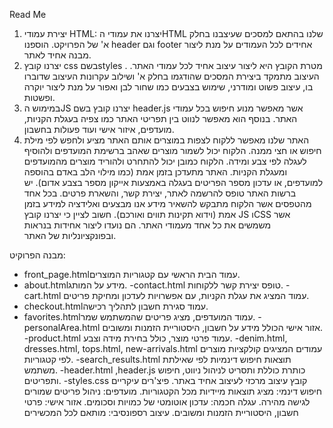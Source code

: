 Read Me
1.	יצירת עמודי HTML:
יצרנו את עמודי הHTML שלנו בהתאם למסכים שעיצבנו בחלק א' של הפרויקט. הוספנו header וגם footer אחידים לכל העמודים על מנת ליצור מבנה אחיד לאתר.
2.	יצרנו קובץ css בשםstyles . מטרת הקובץ היא ליצור עיצוב אחיד לכל עמודי האתר. העיצוב מתמקד ביצירת המסכים שהודגמו בחלק א' ושילוב עקרונות העיצוב שדוברו בו, עיצוב פשוט ומודרני, שימוש בצבעים כמו שחור לבן ואפור על מנת ליצור יוקרה ופשטות.
3.	במימוש הJS יצרנו קובץ בשם header.js אשר מאפשר מנוע חיפוש בכל עמודי האתר. בנוסף הוא מאפשר לנווט בין תפריטי האתר כמו צפיה בעגלת הקניות, מועדפים, איזור אישי ועוד פעולות בחשבון.
4.	האתר שלנו מאפשר ללקוח לצפות במוצרים אותם האתר מציע ולחפש לפי מילת חיפוש או חצי ממנה. הלקוח יכול לשמור מוצרים שאהב ברשימת המועדפים ולהוסיף לעגלה לפי צבע ומידה. הלקוח כמובן יכול להתחרט ולהוריד מוצרים מהמועדפים ומעגלת הקניות. האתר מתעדכן בזמן אמת (כמו מילוי הלב באדם בהוספה למועדפים, או עדכון מספר הפריטים בעגלה באמצעות אייקון מספר בצבע אדום). יש ברשות האתר טופס להרשמה לאתר, יצירת קשר, והשארת פרטים. בכל אחד מהטפסים אשר הלקוח מתבקש להשאיר מידע אנו מבצעים ואלידציה למידע בזמן אמת (וידוא תקינות תווים ואורכם).
חשוב לציין כי יצרנו קובץ JS וCSS אשר משמשים את כל אחד מעמודי האתר. הם נועדו ליצור אחידות בנראות ובפונקציונליות של האתר.

מבנה הפרוקיט:
- front_page.htmlעמוד הבית הראשי עם קטגוריות המוצרים.
- about.htmlמידע על המותג.
-contact.html טופס יצירת קשר ללקוחות.
-cart.html עמוד המציג את עגלת הקניות, עם אפשרויות לעדכון ומחיקת פריטים.
- checkout.htmlעמוד סגירת חשבון לתהליך רכישה.
- favorites.htmlעמוד המועדפים, מציג פריטים שהמשתמש שמר.
-personalArea.html אזור אישי הכולל מידע על חשבון, היסטוריית הזמנות ומשובים.
-product.html עמוד פרטי מוצר, כולל בחירת מידה וצבע.
-denim.html, dresses.html, tops.html, new-arrivals.html עמודים המציגים קולקציות מוצרים לפי קטגוריות.
-search_results.html  תוצאות חיפוש דינמיות לפי שאילתת משתמש.
-header.html ,header.js כותרת כוללת ותסריט לניהול ניווט, חיפוש ותפריטים.
-styles.css  קובץ עיצוב מרכזי לעיצוב אחיד באתר.
פיצ'רים עיקריים
חיפוש דינמי: מציג תוצאות מיידיות מכל הקטגוריות.
מועדפים: ניהול פריטים שמורים לגישה מהירה.
עגלה חכמה: עדכון אוטומטי של כמויות וסכומים.
אזור אישי: פרטי חשבון, היסטוריית הזמנות ומשובים.
עיצוב רספונסיבי: מותאם לכל המכשירים
